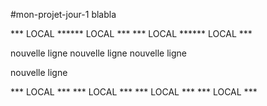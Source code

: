 #mon-projet-jour-1
blabla

*** LOCAL ****** LOCAL ***
*** LOCAL ****** LOCAL ***

nouvelle ligne
nouvelle ligne
nouvelle ligne

nouvelle ligne

*** LOCAL ***
*** LOCAL ***
*** LOCAL ***
*** LOCAL ***